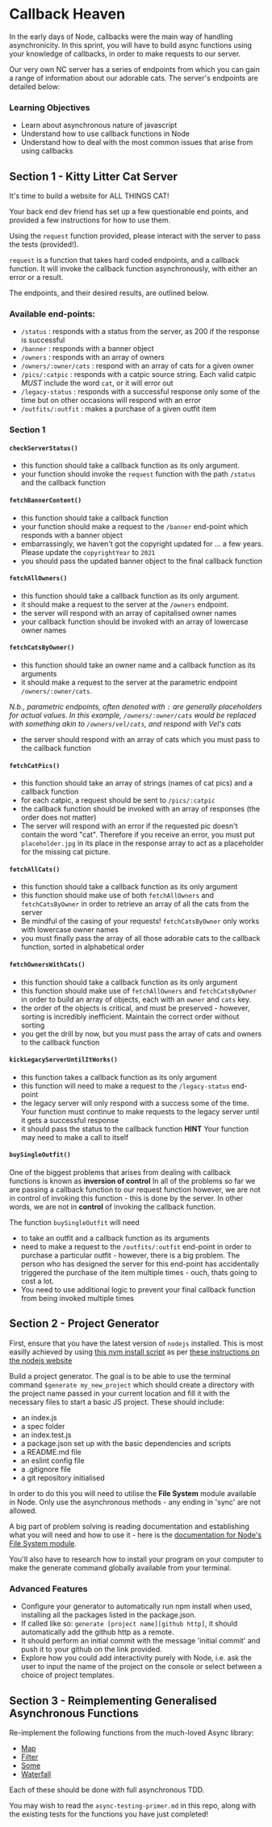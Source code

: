 # Callback Heaven

In the early days of Node, callbacks were the main way of handling asynchronicity.
In this sprint, you will have to build async functions using your knowledge of callbacks, in order to make requests to our server.

Our very own NC server has a series of endpoints from which you can gain a range of information about our adorable cats.
The server's endpoints are detailed below:

### Learning Objectives

- Learn about asynchronous nature of javascript
- Understand how to use callback functions in Node
- Understand how to deal with the most common issues that arise from using callbacks

## Section 1 - Kitty Litter Cat Server

It's time to build a website for ALL THINGS CAT!

Your back end dev friend has set up a few questionable end points, and provided a few instructions for how to use them.

Using the `request` function provided, please interact with the server to pass the tests (provided!).

`request` is a function that takes hard coded endpoints, and a callback function. It will invoke the callback function asynchronously, with either an error or a result.

The endpoints, and their desired results, are outlined below.

### Available end-points:

- `/status` : responds with a status from the server, as 200 if the response is successful
- `/banner` : responds with a banner object
- `/owners` : responds with an array of owners
- `/owners/:owner/cats` : respond with an array of cats for a given owner
- `/pics/:catpic` : responds with a catpic source string. Each valid catpic _MUST_ include the word `cat`, or it will error out
- `/legacy-status` : responds with a successful response only some of the time but on other occasions will respond with an error
- `/outfits/:outfit` : makes a purchase of a given outfit item

### Section 1

#### `checkServerStatus()`

- this function should take a callback function as its only argument.
- your function should invoke the `request` function with the path `/status` and the callback function

#### `fetchBannerContent()`

- this function should take a callback function
- your function should make a request to the `/banner` end-point which responds with a banner object
- embarrassingly, we haven't got the copyright updated for ... a few years. Please update the `copyrightYear` to `2021`
- you should pass the updated banner object to the final callback function

#### `fetchAllOwners()`

- this function should take a callback function as its only argument.
- it should make a request to the server at the `/owners` endpoint.
- the server will respond with an array of capitalised owner names
- your callback function should be invoked with an array of lowercase owner names

#### `fetchCatsByOwner()`

- this function should take an owner name and a callback function as its arguments
- it should make a request to the server at the parametric endpoint `/owners/:owner/cats`.

_N.b., parametric endpoints, often denoted with `:` are generally placeholders for actual values. In this example, `/owners/:owner/cats` would be replaced with something akin to `/owners/vel/cats`, and respond with Vel's cats_

- the server should respond with an array of cats which you must pass to the callback function

#### `fetchCatPics()`

- this function should take an array of strings (names of cat pics) and a callback function
- for each catpic, a request should be sent to `/pics/:catpic`
- the callback function should be invoked with an array of responses (the order does not matter)
- The server will respond with an error if the requested pic doesn't contain the word "cat". Therefore if you receive an error, you must put `placeholder.jpg` in its place in the response array to act as a placeholder for the missing cat picture.

#### `fetchAllCats()`

- this function should take a callback function as its only argument
- this function should make use of both `fetchAllOwners` and `fetchCatsByOwner` in order to retrieve an array of all the cats from the server
- Be mindful of the casing of your requests! `fetchCatsByOwner` only works with lowercase owner names
- you must finally pass the array of all those adorable cats to the callback function, sorted in alphabetical order

#### `fetchOwnersWithCats()`

- this function should take a callback function as its only argument
- this function should make use of `fetchAllOwners` and `fetchCatsByOwner` in order to build an
  array of objects, each with an `owner` and `cats` key.
- the order of the objects is critical, and must be preserved - however, sorting is incredibly inefficient. Maintain the correct order without sorting
- you get the drill by now, but you must pass the array of cats and owners to the callback function

#### `kickLegacyServerUntilItWorks()`

- this function takes a callback function as its only argument
- this function will need to make a request to the `/legacy-status` end-point
- the legacy server will only respond with a success some of the time.
  Your function must continue to make requests to the legacy server until it gets a successful response
- it should pass the status to the callback function
  **HINT** Your function may need to make a call to itself

#### `buySingleOutfit()`

One of the biggest problems that arises from dealing with callback functions is known as **inversion of control**
In all of the problems so far we are passing a callback function to our request function
however, we are not in control of invoking this function - this is done by the server.
In other words, we are not in **control** of invoking the callback function.

The function `buySingleOutfit` will need

- to take an outfit and a callback function as its arguments
- need to make a request to the `/outfits/:outfit` end-point in order to purchase a particular outfit -
  however, there is a big problem. The person who has designed the server for this end-point has accidentally
  triggered the purchase of the item multiple times - ouch, thats going to cost a lot.
- You need to use additional logic to prevent your final callback function from being invoked multiple times

## Section 2 - Project Generator

First, ensure that you have the latest version of `nodejs` installed. This is most easilly achieved by using [this nvm install script](https://github.com/nvm-sh/nvm#install--update-script) as per [these instructions on the nodejs website](https://nodejs.org/en/download/package-manager/#nvm)

Build a project generator. The goal is to be able to use the terminal command `$generate my_new_project` which should create a directory with the project name passed in your current location and fill it with the necessary files to start a basic JS project.
These should include:

- an index.js
- a spec folder
- an index.test.js
- a package.json set up with the basic dependencies and scripts
- a README.md file
- an eslint config file
- a .gitignore file
- a git repository initialised

In order to do this you will need to utilise the **File System** module available in Node. Only use the asynchronous methods - any ending in 'sync' are not allowed.

A big part of problem solving is reading documentation and establishing what you will need and how to use it - here is the [documentation for Node's File System module](https://nodejs.org/api/fs.html).

You'll also have to research how to install your program on your computer to make the generate command globally available from your terminal.

### Advanced Features

- Configure your generator to automatically run npm install when used, installing all the packages listed in the package.json.
- If called like so: `generate [project name][github http]`, it should automatically add the github http as a remote.
- It should perform an initial commit with the message 'initial commit' and push it to your github on the link provided.
- Explore how you could add interactivity purely with Node, i.e. ask the user to input the name of the project on the console or select between a choice of project templates.

## Section 3 - Reimplementing Generalised Asynchronous Functions

Re-implement the following functions from the much-loved Async library:

- [Map](https://caolan.github.io/async/v3/docs.html#map)
- [Filter](https://caolan.github.io/async/v3/docs.html#filter)
- [Some](https://caolan.github.io/async/v3/docs.html#some)
- [Waterfall](https://caolan.github.io/async/v3/docs.html#waterfall)

Each of these should be done with full asynchronous TDD.

You may wish to read the `async-testing-primer.md` in this repo, along with the existing tests for the functions you have just completed!
